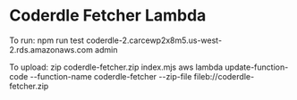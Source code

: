 # Coderdle Fetcher Lambda

To run:
npm run test coderdle-2.carcewp2x8m5.us-west-2.rds.amazonaws.com admin <password>

To upload:
zip coderdle-fetcher.zip index.mjs
aws lambda update-function-code --function-name coderdle-fetcher --zip-file fileb://coderdle-fetcher.zip
